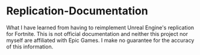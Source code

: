 # Replication-Documentation

What I have learned from having to reimplement Unreal Engine's replication for Fortnite. This is not official documentation and neither this project nor myself are affiliated with Epic Games. I make no guarantee for the accuracy of this information.

